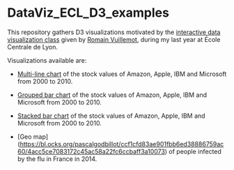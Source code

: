 # DataViz_ECL_D3_examples

This repository gathers D3 visualizations motivated by the [interactive data visualization class](https://github.com/LyonDataViz/MOS5.5-Dataviz) given by [Romain Vuillemot](https://github.com/romsson), during my last year at École Centrale de Lyon.

Visualizations available are:
- [Multi-line chart](https://bl.ocks.org/pascalgodbillot/2c18cd56faf7eb427d4aa387901d7b66/bf76ea6b1f1e8d25731cdd4dbc5d7cfd3f730689) of the stock values of Amazon, Apple, IBM and Microsoft from 2000 to 2010.

- [Grouped bar chart](https://bl.ocks.org/pascalgodbillot/3402e265192be314c94ace3aa30ae138/4375531df42594dc7456c4061cf4ac1dfca1053e) of the stock values of Amazon, Apple, IBM and Microsoft from 2000 to 2010.

- [Stacked bar chart](https://bl.ocks.org/pascalgodbillot/5afb1c19e3beb8f5b94968967f608e31/c807f7aabf681c9437c7ef66f025794002fd1e6c) of the stock values of Amazon, Apple, IBM and Microsoft from 2000 to 2010.

- [Geo map]
(https://bl.ocks.org/pascalgodbillot/ccf1cfd83ae901fbb6ed38886759ac60/4acc5ce7083172c45ac58a22fc6ccbaff3a10073) of people infected by the flu in France in 2014.


